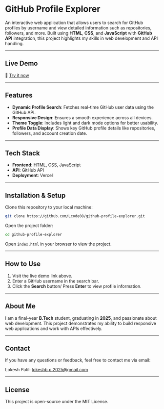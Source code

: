 # **GitHub Profile Explorer**

An interactive web application that allows users to search for GitHub profiles by username and view detailed information such as repositories, followers, and more. Built using **HTML**, **CSS**, and **JavaScript** with **GitHub API** integration, this project highlights my skills in web development and API handling.

---

## **Live Demo**
🔗 [Try it now](https://dev-detective-github-by-lokesh.vercel.app/)

---

## **Features**

- **Dynamic Profile Search**: Fetches real-time GitHub user data using the GitHub API.
- **Responsive Design**: Ensures a smooth experience across all devices.
- **Theme Toggle**: Includes light and dark mode options for better usability.
- **Profile Data Display**: Shows key GitHub profile details like repositories, followers, and account creation date.

---

## **Tech Stack**

- **Frontend**: HTML, CSS, JavaScript
- **API**: GitHub API
- **Deployment**: Vercel

---

## Installation & Setup

Clone this repository to your local machine:

```bash
git clone https://github.com/Lcode08/github-profile-explorer.git
```

Open the project folder:

```bash
cd github-profile-explorer
```

Open `index.html` in your browser to view the project.

---

## **How to Use**

1. Visit the live demo link above.
2. Enter a GitHub username in the search bar.
3. Click the **Search** button/ Press **Enter** to view profile information.

---

## **About Me**

I am a final-year **B.Tech** student, graduating in **2025**, and passionate about web development. This project demonstrates my ability to build responsive web applications and work with APIs effectively.

---

## **Contact**
If you have any questions or feedback, feel free to contact me via email:

Lokesh Patil: lokeshb.p.2025@gmail.com

---

## **License**
This project is open-source under the MIT License.
